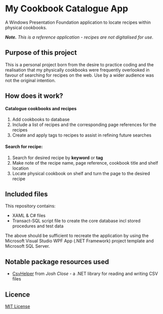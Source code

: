 # My Cookbook Catalogue App
A Windows Presentation Foundation application to locate recipes within physical cookbooks.

_**Note.** This is a reference application - recipes are not digitalised for use._

## Purpose of this project
This is a personal project born from the desire to practice coding and the realisation that my physically cookbooks were frequently overlooked in favour of searching for recipes on the web. Use by a wider audience was not the original intention.

## How does it work?
#### Catalogue cookbooks and recipes
1. Add cookbooks to database
2. Include a list of recipes and the corresponding page references for the recipes
3. Create and apply tags to recipes to assist in refining future searches

#### Search for recipe:
1. Search for desired recipe by **keyword** or **tag**
2. Make note of the recipe name, page reference, cookbook title and shelf location
3. Locate physical cookbook on shelf and turn the page to the desired recipe

## Included files
This repository contains:
- XAML & C# files
- Transact-SQL script file to create the core database incl stored procedures and test data

The above should be sufficient to recreate the application by using the Microsoft Visual Studio WPF App (.NET Framework) project template and Microsoft SQL Server.

## Notable package resources used
- [CsvHelper](https://joshclose.github.io/CsvHelper/) from _Josh Close_ - a .NET library for reading and writing CSV files

## Licence
[MIT License](https://github.com/einajade-forest/cookbook-indexes-app/blob/4b745f7912d06926ab724c7e9ac3ba69542fb7e4/LICENSE)
